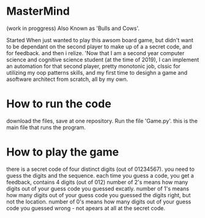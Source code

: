 # MasterMind

(work in proggress)
Also Known as 'Bulls and Cows'.

Started When just wanted to play this awsom board game, but didn't want to be dependant on the second player to make up of a a secret code, and for feedback.
and then i relize. 'Now that I am a second year computer science and cognitive science student (at the time of 2019), I can implement an automation for that second player, pretty monotonic job, clssic for utilizing my oop patterns skills, and my first time to desighn a game and  asoftware architect from scratch, all by my own.

# How to run the code
download the files, save at one repository. Run the file 'Game.py'. this is the main file that runs the program.

# How to play the game
there is a secret code of four distinct digits (out of 01234567). you need to guess the digits and the sequence. 
each time you guess a code, you get a feedback, contains 4 digits (out of 012)
number of 2's means how many digits out of your guess code you guessed excatly.
number of 1's means how many digits out of your guess code you guessed the digits right, but not the location.
number of 0's means how many digits out of your guess code you guessed wrong - not apears at all at the secret code.
